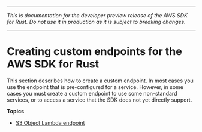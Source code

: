 --------

 *This is documentation for the developer preview release of the AWS SDK for Rust\. Do not use it in production as it is subject to breaking changes\.* 

--------

# Creating custom endpoints for the AWS SDK for Rust<a name="endpoints"></a>

This section describes how to create a custom endpoint\. In most cases you use the endpoint that is pre\-configured for a service\. However, in some cases you must create a custom endpoint to use some non\-standard services, or to access a service that the SDK does not yet directly support\.

**Topics**
+ [S3 Object Lambda endpoint](s3-object-lambda.md)